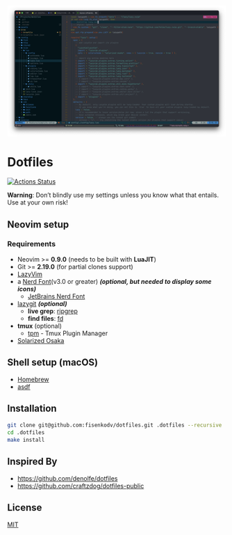 ![cover](./assets/screenshot.png)

# Dotfiles

[![Actions Status](https://github.com/fisenkodv/dotfiles/workflows/Test%20Install/badge.svg)](https://github.com/fisenkodv/dotfiles/actions)

**Warning**: Don’t blindly use my settings unless you know what that entails. Use at your own risk!

## Neovim setup

### Requirements

- Neovim >= **0.9.0** (needs to be built with **LuaJIT**)
- Git >= **2.19.0** (for partial clones support)
- [LazyVim](https://www.lazyvim.org/)
- a [Nerd Font](https://www.nerdfonts.com/)(v3.0 or greater) **_(optional, but needed to display some icons)_**
  - [JetBrains Nerd Font](https://www.nerdfonts.com/font-downloads)
- [lazygit](https://github.com/jesseduffield/lazygit) **_(optional)_**
  - **live grep**: [ripgrep](https://github.com/BurntSushi/ripgrep)
  - **find files**: [fd](https://github.com/sharkdp/fd)
- **tmux** (optional)
  - [tpm](https://github.com/tmux-plugins/tpm) - Tmux Plugin Manager
- [Solarized Osaka](https://github.com/craftzdog/solarized-osaka.nvim)

## Shell setup (macOS)

- [Homebrew](https://brew.sh)
- [asdf](https://asdf-vm.com/)

## Installation

```bash
git clone git@github.com:fisenkodv/dotfiles.git .dotfiles --recursive
cd .dotfiles
make install
```

## Inspired By

- https://github.com/denolfe/dotfiles
- https://github.com/craftzdog/dotfiles-public

## License

[MIT](LICENSE)
